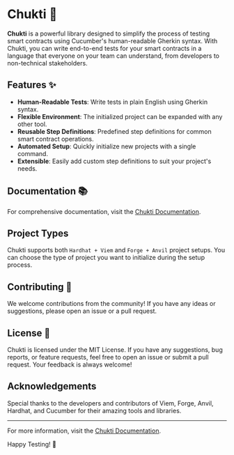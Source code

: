 # Chukti 🚀

**Chukti** is a powerful library designed to simplify the process of testing smart contracts using Cucumber's human-readable Gherkin syntax. With Chukti, you can write end-to-end tests for your smart contracts in a language that everyone on your team can understand, from developers to non-technical stakeholders.

## Features ✨

- **Human-Readable Tests**: Write tests in plain English using Gherkin syntax.
- **Flexible Environment**: The initialized project can be expanded with any other tool.
- **Reusable Step Definitions**: Predefined step definitions for common smart contract operations.
- **Automated Setup**: Quickly initialize new projects with a single command.
- **Extensible**: Easily add custom step definitions to suit your project's needs.

## Documentation 📚

For comprehensive documentation, visit the [Chukti Documentation](https://chukti.vercel.app).

## Project Types

Chukti supports both `Hardhat + Viem` and `Forge + Anvil` project setups. You can choose the type of project you want to initialize during the setup process.

## Contributing 🤝

We welcome contributions from the community! If you have any ideas or suggestions, please open an issue or a pull request.

## License 📜

Chukti is licensed under the MIT License. If you have any suggestions, bug reports, or feature requests, feel free to open an issue or submit a pull request. Your feedback is always welcome!

## Acknowledgements

Special thanks to the developers and contributors of Viem, Forge, Anvil, Hardhat, and Cucumber for their amazing tools and libraries.

---

For more information, visit the [Chukti Documentation](https://chukti.vercel.app). 

Happy Testing! 🚀